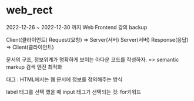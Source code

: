 # web_rect

2022-12-26 ~ 2022-12-30 까지 Web Frontend 강의 backup

Client(클라이언트) Request(요청) => Server(서버)
Server(서버) Response(응답) => Client(클라이언트)

문서의 구조, 정보위계가 명확하게 보이는 아다운 코드를 작성하자. => semantic markup
검색 엔진 최적화

태그 : HTML에서는 웹 문서에 정보를 정의해주는 방식

label 태그를 선택 했을 때 input 태그가 선택되는 것: for키워드